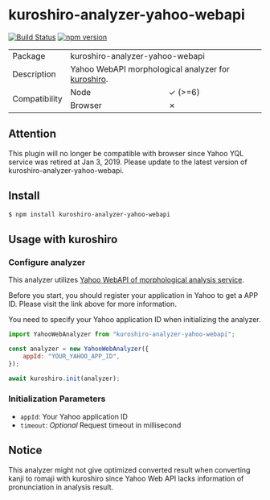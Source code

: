 # kuroshiro-analyzer-yahoo-webapi

[![Build Status](https://travis-ci.com/hexenq/kuroshiro-analyzer-yahoo-webapi.svg?branch=master)](https://travis-ci.org/hexenq/kuroshiro-analyzer-yahoo-webapi)
[![npm version](https://badge.fury.io/js/kuroshiro-analyzer-yahoo-webapi.svg)](http://badge.fury.io/js/kuroshiro-analyzer-yahoo-webapi)

<table>
    <tr>
        <td>Package</td>
        <td colspan=2>kuroshiro-analyzer-yahoo-webapi</td>
    </tr>
    <tr>
        <td>Description</td>
        <td colspan=2>Yahoo WebAPI morphological analyzer for <a href="https://github.com/hexenq/kuroshiro">kuroshiro</a>.</td>
    </tr>
    <tr>
        <td rowspan=2>Compatibility</td>
        <td>Node</td>
        <td>✓ (>=6)</td>
    </tr>
    <tr>
        <td>Browser</td>
        <td>✗</td>
    </tr>
</table>

## Attention
This plugin will no longer be compatible with browser since Yahoo YQL service was retired at Jan 3, 2019. Please update to the latest version of kuroshiro-analyzer-yahoo-webapi.

## Install
```sh
$ npm install kuroshiro-analyzer-yahoo-webapi
```

## Usage with kuroshiro
### Configure analyzer
This analyzer utilizes [Yahoo WebAPI of morphological analysis service](https://developer.yahoo.co.jp/webapi/jlp/ma/v1/parse.html). 

Before you start, you should register your application in Yahoo to get a APP ID. Please visit the link above for more information. 

You need to specify your Yahoo application ID when initializing the analyzer.

```js
import YahooWebAnalyzer from "kuroshiro-analyzer-yahoo-webapi";

const analyzer = new YahooWebAnalyzer({
    appId: "YOUR_YAHOO_APP_ID",
});

await kuroshiro.init(analyzer);
```

### Initialization Parameters
- `appId`: Your Yahoo application ID
- `timeout`: *Optional* Request timeout in millisecond

## Notice
This analyzer might not give optimized converted result when converting kanji to romaji with kuroshiro since Yahoo Web API lacks information of pronunciation in analysis result.